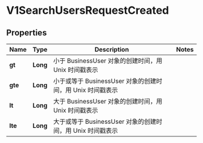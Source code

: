 
# V1SearchUsersRequestCreated

## Properties
Name | Type | Description | Notes
------------ | ------------- | ------------- | -------------
**gt** | **Long** | 小于 BusinessUser 对象的创建时间，用 Unix 时间戳表示 | 
**gte** | **Long** | 小于或等于 BusinessUser 对象的创建时间，用 Unix 时间戳表示 | 
**lt** | **Long** | 大于 BusinessUser 对象的创建时间，用 Unix 时间戳表示 | 
**lte** | **Long** | 大于或等于 BusinessUser 对象的创建时间，用 Unix 时间戳表示 | 



